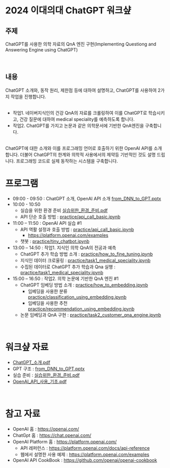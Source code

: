 # 2024 이대의대 ChatGPT 워크샾

## 주제
ChatGPT를 사용한 의학 자료의 QnA 엔진 구현(Implementing Questiong and Answering Engine using ChatGPT)

<br>

## 내용
ChatGPT 소개와, 동작 원리, 제한점 등에 대하여 설명하고, ChatGPT를 사용하여 2가지 작업을 진행합니다. <br>
<br>
- 작업1. 네이버지식인의 건강 QnA의 자료를 크롤링하여 이를 ChatGPT로 학습시키고, 건강 질문에 대하여 medical speciality를 예측하도록 합니다.  <br>
- 작업2. ChatGPT를 가지고 논문과 같은 의학문서에 기반한 QnA엔진을 구축합니다.  <br>
<br>
ChatGPT에 대한 소개와 이를 프로그래밍 언어로 호출하기 위한 OpenAI API를 소개합니다. 더불어 ChatGPT의 한계와 의학적 사용에서의 제약등 기반적인 것도 설명 드립니다. 프로그래밍 코드로 실제 동작하는 시스템을 구축합니다.

<br>

# 프로그램

- 09:00 - 09:50 : ChatGPT 소개, OpenAI API 소개 [from_DNN_to_GPT.pptx](from_DNN_to_GPT.pptx)
- 10:00 - 10:50
    - 실습을 위한 환경 준비 [실습위한_환경_준비.pdf](실습위한_환경_준비.pdf)
    - API 단순 호출 방법 : [practice/api_call_basic.ipynb](practice/api_call_basic.ipynb)    
- 11:00 – 11:50 : OpenAI API 실습 #1
    - API 역활 설정과 호출 방법 : [practice/api_call_basic.ipynb](practice/api_call_basic.ipynb)
        - https://platform.openai.com/examples
    - 챗봇 : [practice/tiny_chatbot.ipynb](practice/tiny_chatbot.ipynb)
- 13:00 – 14:50 : 작업1. 지식인 의학 QnA의 전공과 예측
    - ChatGPT 추가 학습 방법 소개 : [practice/how_to_fine_tuning.ipynb](practice/how_to_fine_tuning.ipynb)
    - 지식인 데이터 크로울링 : [practice/task1_medical_speciality.ipynb](practice/task1_medical_speciality.ipynb)
    - 수집된 데이터로 ChatGPT 추가 학습과 Qna 실행 : [practice/task1_medical_speciality.ipynb](practice/task1_medical_speciality.ipynb)
- 15:00 – 16:50 : 작업2. 의학 논문에 기반한 QnA 엔진 #1
    - ChatGPT 임베딩 방법 소개 : [practice/how_to_embedding.ipynb](practice/how_to_embedding.ipynb)
        - 임베딩을 사용한 분류 [practice/classification_using_embedding.ipynb](practice/classification_using_embedding.ipynb)
        - 임베딩을 사용한 추천 [practice/recommendation_using_embedding.ipynb](practice/recommendation_using_embedding.ipynb)
    - 논문 임베딩과 QnA 구현 : [practice/task2_customer_qna_engine.ipynb](practice/task2_customer_qna_engine.ipynb)

<br>

# 워크샾 자료

- [ChatGPT_소개.pdf](ChatGPT_소개.pdf)
- GPT 구조 : [from_DNN_to_GPT.pptx](from_DNN_to_GPT.pptx)
- 실습 준비 : [실습위한_환경_준비.pdf](실습위한_환경_준비.pdf)
- [OpenAI_API_사용_기초.pdf](OpenAI_API_사용_기초.pdf)


<br>

# 참고 자료

- OpenAI 홈 : https://openai.com/
- ChatGpt 홈 : https://chat.openai.com/
- OpenAI Platform 홈 : https://platform.openai.com/
    - API 레퍼런스 : https://platform.openai.com/docs/api-reference
    - 웹에서 설명한 사용 예제 : https://platform.openai.com/examples
- OpenAI API CookBook : https://github.com/openai/openai-cookbook

